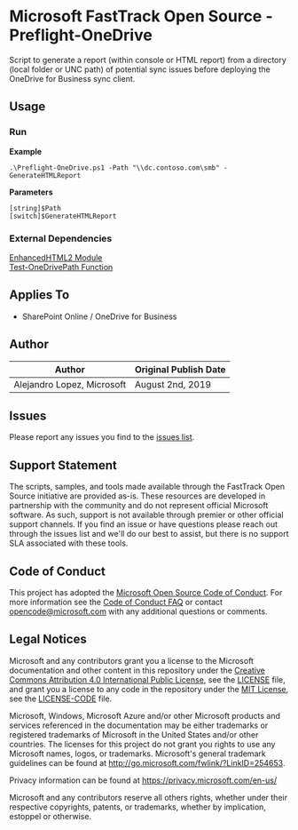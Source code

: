 # Microsoft FastTrack Open Source - Preflight-OneDrive

Script to generate a report (within console or HTML report) from a directory (local folder or UNC path) of potential sync issues before deploying the OneDrive for Business sync client.

## Usage

### Run

**Example**

`.\Preflight-OneDrive.ps1 -Path "\\dc.contoso.com\smb" -GenerateHTMLReport`

**Parameters**
```
[string]$Path 
[switch]$GenerateHTMLReport   
```

### External Dependencies

[EnhancedHTML2 Module](https://www.powershellgallery.com/packages/EnhancedHTML2/2.0)  
[Test-OneDrivePath Function](https://github.com/OTvedt/Scripts-For-Sharing/blob/master/OneDrive/Test-OneDrivePath.ps1)

## Applies To

- SharePoint Online / OneDrive for Business

## Author

|Author|Original Publish Date
|----|--------------------------
|Alejandro Lopez, Microsoft|August 2nd, 2019|

## Issues

Please report any issues you find to the [issues list](../../../../issues).

## Support Statement

The scripts, samples, and tools made available through the FastTrack Open Source initiative are provided as-is. These resources are developed in partnership with the community and do not represent official Microsoft software. As such, support is not available through premier or other official support channels. If you find an issue or have questions please reach out through the issues list and we'll do our best to assist, but there is no support SLA associated with these tools.

## Code of Conduct

This project has adopted the [Microsoft Open Source Code of Conduct](https://opensource.microsoft.com/codeofconduct/).
For more information see the [Code of Conduct FAQ](https://opensource.microsoft.com/codeofconduct/faq/) or
contact [opencode@microsoft.com](mailto:opencode@microsoft.com) with any additional questions or comments.

## Legal Notices

Microsoft and any contributors grant you a license to the Microsoft documentation and other content
in this repository under the [Creative Commons Attribution 4.0 International Public License](https://creativecommons.org/licenses/by/4.0/legalcode),
see the [LICENSE](https://github.com/Microsoft/FastTrack/blob/master/LICENSE) file, and grant you a license to any code in the repository under the [MIT License](https://opensource.org/licenses/MIT), see the
[LICENSE-CODE](https://github.com/Microsoft/FastTrack/blob/master/LICENSE-CODE) file.

Microsoft, Windows, Microsoft Azure and/or other Microsoft products and services referenced in the documentation
may be either trademarks or registered trademarks of Microsoft in the United States and/or other countries.
The licenses for this project do not grant you rights to use any Microsoft names, logos, or trademarks.
Microsoft's general trademark guidelines can be found at http://go.microsoft.com/fwlink/?LinkID=254653.

Privacy information can be found at https://privacy.microsoft.com/en-us/

Microsoft and any contributors reserve all others rights, whether under their respective copyrights, patents,
or trademarks, whether by implication, estoppel or otherwise.


